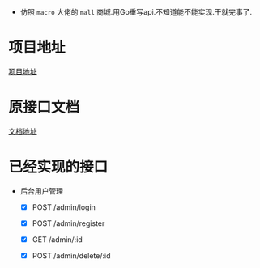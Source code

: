 - 仿照 `macro` 大佬的 `mall` 商城.用Go重写api.不知道能不能实现.干就完事了.

# 项目地址

[项目地址](https://github.com/macrozheng/mall)

# 原接口文档

[文档地址](http://admin-api.macrozheng.com/swagger-ui.html#/)

# 已经实现的接口

- 后台用户管理
    - [x] POST /admin/login
    - [x] POST /admin/register
    - [x] GET /admin/:id
    - [x] POST /admin/delete/:id

